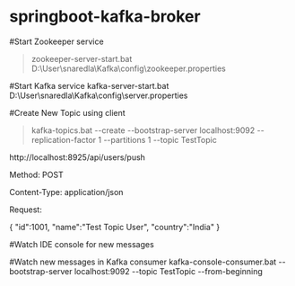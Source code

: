 # springboot-kafka-broker

#Start Zookeeper service
>zookeeper-server-start.bat D:\User\snaredla\Kafka\config\zookeeper.properties

#Start Kafka service
kafka-server-start.bat D:\User\snaredla\Kafka\config\server.properties


#Create New Topic using client
>kafka-topics.bat --create --bootstrap-server localhost:9092 --replication-factor 1 --partitions 1 --topic TestTopic


http://localhost:8925/api/users/push

Method: POST

Content-Type: application/json

Request:

{
    "id":1001,
    "name":"Test Topic User",
    "country":"India"
}

#Watch IDE console for new messages


#Watch new messages in Kafka consumer
kafka-console-consumer.bat --bootstrap-server localhost:9092 --topic TestTopic --from-beginning
